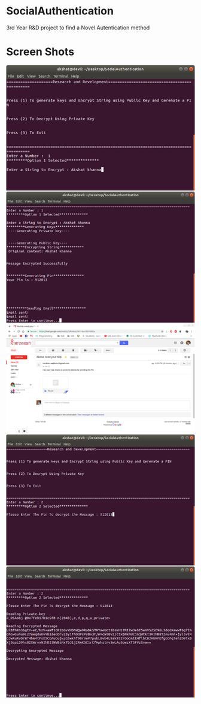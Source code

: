 # SocialAuthentication
3rd Year R&amp;D project to find a Novel Autentication method
# Screen Shots
![alt text](https://github.com/Akshat122/SocialAuthentication/blob/master/Screen%20shots/1.png)
<br>
![alt text](https://github.com/Akshat122/SocialAuthentication/blob/master/Screen%20shots/2.png)
<br>
![alt text](https://github.com/Akshat122/SocialAuthentication/blob/master/Screen%20shots/3.png)
<br>
![alt text](https://github.com/Akshat122/SocialAuthentication/blob/master/Screen%20shots/4.png)
<br>
![alt text](https://github.com/Akshat122/SocialAuthentication/blob/master/Screen%20shots/5.png)
<br>

